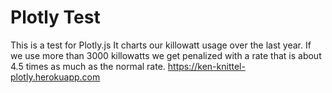 # Plotly Test
This is a test for Plotly.js It charts our killowatt usage over the last year. If we use more than 3000 killowatts we get penalized with a rate that is about 4.5 times as much as the normal rate.
https://ken-knittel-plotly.herokuapp.com
